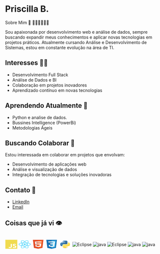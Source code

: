 # Priscilla B.
Sobre Mim 👋 👩‍💻👨‍👩‍👦‍👦

Sou apaixonada por desenvolvimento web e análise de dados, sempre buscando expandir meus conhecimentos e aplicar novas tecnologias em projetos práticos.
Atualmente cursando Análise e Desenvolvimento de Sistemas, estou em constante evolução na área de TI.

## Interesses 🐱‍👤
- Desenvolvimento Full Stack
- Análise de Dados e BI
- Colaboração em projetos inovadores
- Aprendizado contínuo em novas tecnologias

## Aprendendo Atualmente 🧠
- Python e analise de dados.
- Bussines Intelligence (PowerBi)
- Metodologias Ágeis

## Buscando Colaborar 🤝
Estou interessada em colaborar em projetos que envolvam:
- Desenvolvimento de aplicações web
- Análise e visualização de dados
- Integração de tecnologias e soluções inovadoras

## Contato 🦾
- [LinkedIn](https://www.linkedin.com/in/priscilla-barbosa-07a0741b7/)
- [Email](mailto:priscilla_pmb2905@hotmail.com)


## Coisas que já vi 👁

<div style="display: inline_block"><br>
  <img align="center" alt="Js" height="30" width="40" src="https://raw.githubusercontent.com/devicons/devicon/master/icons/javascript/javascript-plain.svg">
  <img align="center" alt="RReact" height="30" width="40" src="https://raw.githubusercontent.com/devicons/devicon/master/icons/react/react-original.svg">
  <img align="center" alt="HTML" height="30" width="40" src="https://raw.githubusercontent.com/devicons/devicon/master/icons/html5/html5-original.svg">
  <img align="center" alt="CSS" height="30" width="40" src="https://raw.githubusercontent.com/devicons/devicon/master/icons/css3/css3-original.svg">
  <img align="center" alt="Python" height="30" width="40" src="https://raw.githubusercontent.com/devicons/devicon/master/icons/python/python-original.svg">
  <img align="center" alt="Eclipse" height="30" width="50" src="https://img.shields.io/badge/Eclipse-2C2255?style=for-the-badge&logo=eclipse&logoColor=white">
  <img align="center" alt="java" height="30" width="50" src="https://img.shields.io/badge/Visual_Studio_Code-0078D4?style=for-the-badge&logo=visual%20studio%20code&logoColor=white">
  <img align="center" alt="Eclipse" height="30" width="50" src="https://img.shields.io/badge/MongoDB-4EA94B?style=for-the-badge&logo=mongodb&logoColor=white">
  <img align="center" alt="java" height="30" width="50" src="https://img.shields.io/badge/MySQL-005C84?style=for-the-badge&logo=mysql&logoColor=white">
  <img align="center" alt="java" height="30" width="50" src="https://img.shields.io/badge/Insomnia-5849be?style=for-the-badge&logo=Insomnia&logoColor=white">
</div>


